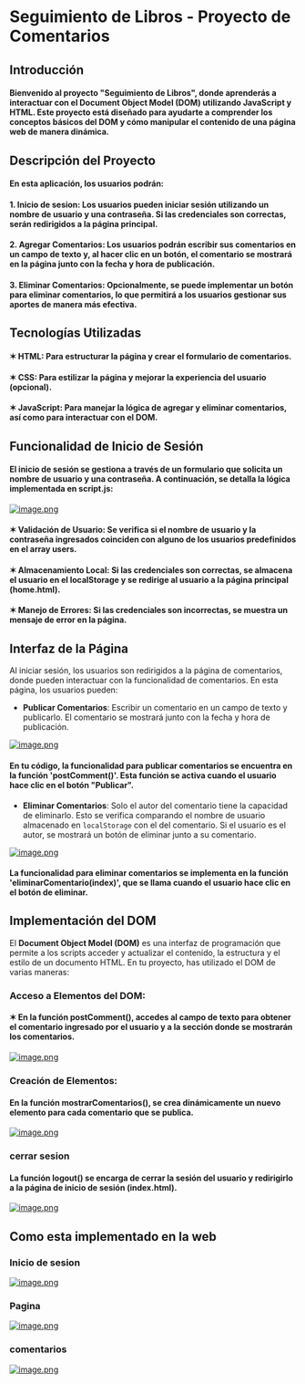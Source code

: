 # Seguimiento de Libros - Proyecto de Comentarios
## Introducción
#### Bienvenido al proyecto "Seguimiento de Libros", donde aprenderás a interactuar con el Document Object Model (DOM) utilizando JavaScript y HTML. Este proyecto está diseñado para ayudarte a comprender los conceptos básicos del DOM y cómo manipular el contenido de una página web de manera dinámica.
## Descripción del Proyecto
#### En esta aplicación, los usuarios podrán:

#### 1. Inicio de sesion: Los usuarios pueden iniciar sesión utilizando un nombre de usuario y una contraseña. Si las credenciales son correctas, serán redirigidos a la página principal.
#### 2. Agregar Comentarios: Los usuarios podrán escribir sus comentarios en un campo de texto y, al hacer clic en un botón, el comentario se mostrará en la página junto con la fecha y hora de publicación.
#### 3. Eliminar Comentarios: Opcionalmente, se puede implementar un botón para eliminar comentarios, lo que permitirá a los usuarios gestionar sus aportes de manera más efectiva.

## Tecnologías Utilizadas
#### ✶ HTML: Para estructurar la página y crear el formulario de comentarios.
#### ✶ CSS: Para estilizar la página y mejorar la experiencia del usuario (opcional).
#### ✶ JavaScript: Para manejar la lógica de agregar y eliminar comentarios, así como para interactuar con el DOM.

## Funcionalidad de Inicio de Sesión
#### El inicio de sesión se gestiona a través de un formulario que solicita un nombre de usuario y una contraseña. A continuación, se detalla la lógica implementada en script.js:
[![image.png](https://i.postimg.cc/Rh0fBKVM/image.png)](https://postimg.cc/jwGC6W79)

#### ✶ Validación de Usuario: Se verifica si el nombre de usuario y la contraseña ingresados coinciden con alguno de los usuarios predefinidos en el array users.
#### ✶ Almacenamiento Local: Si las credenciales son correctas, se almacena el usuario en el localStorage y se redirige al usuario a la página principal (home.html).
#### ✶ Manejo de Errores: Si las credenciales son incorrectas, se muestra un mensaje de error en la página.

## Interfaz de la Página

Al iniciar sesión, los usuarios son redirigidos a la página de comentarios, donde pueden interactuar con la funcionalidad de comentarios. En esta página, los usuarios pueden:

- **Publicar Comentarios**: Escribir un comentario en un campo de texto y publicarlo. El comentario se mostrará junto con la fecha y hora de publicación.

[![image.png](https://i.postimg.cc/fTDcxMJN/image.png)](https://postimg.cc/6Tb4KJrj)

#### En tu código, la funcionalidad para publicar comentarios se encuentra en la función 'postComment()'. Esta función se activa cuando el usuario hace clic en el botón "Publicar".

- **Eliminar Comentarios**: Solo el autor del comentario tiene la capacidad de eliminarlo. Esto se verifica comparando el nombre de usuario almacenado en `localStorage` con el del comentario. Si el usuario es el autor, se mostrará un botón de eliminar junto a su comentario.

[![image.png](https://i.postimg.cc/LXyczmp6/image.png)](https://postimg.cc/WFkYVLzQ)

#### La funcionalidad para eliminar comentarios se implementa en la función 'eliminarComentario(index)', que se llama cuando el usuario hace clic en el botón de eliminar.


## Implementación del DOM

El **Document Object Model (DOM)** es una interfaz de programación que permite a los scripts acceder y actualizar el contenido, la estructura y el estilo de un documento HTML. En tu proyecto, has utilizado el DOM de varias maneras:

### Acceso a Elementos del DOM:

#### ✶ En la función postComment(), accedes al campo de texto para obtener el comentario ingresado por el usuario y a la sección donde se mostrarán los comentarios.

[![image.png](https://i.postimg.cc/QMCJn7KD/image.png)](https://postimg.cc/v1Rn4cv2)

### Creación de Elementos:
#### En la función mostrarComentarios(), se crea dinámicamente un nuevo elemento para cada comentario que se publica. 
[![image.png](https://i.postimg.cc/5t04D4mL/image.png)](https://postimg.cc/TKzvDXF3)

### cerrar sesion 
#### La función logout() se encarga de cerrar la sesión del usuario y redirigirlo a la página de inicio de sesión (index.html).
[![image.png](https://i.postimg.cc/BnqPjrxb/image.png)](https://postimg.cc/vcNZjS2w)
 
## Como esta implementado en la web  
### Inicio de sesion
[![image.png](https://i.postimg.cc/7LXZphcn/image.png)](https://postimg.cc/bGDPnyqZ)

### Pagina
[![image.png](https://i.postimg.cc/WztRhb5j/image.png)](https://postimg.cc/2Lp9tmpX)

### comentarios
[![image.png](https://i.postimg.cc/d0pk3Lsm/image.png)](https://postimg.cc/WDmbfpJh)

